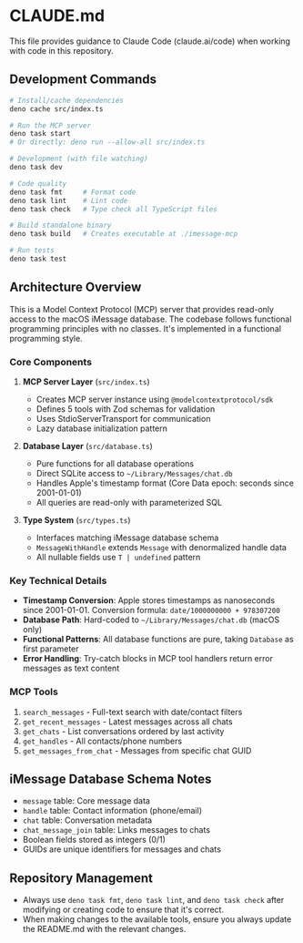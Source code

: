 # CLAUDE.md

This file provides guidance to Claude Code (claude.ai/code) when working with code in this repository.

## Development Commands

```bash
# Install/cache dependencies
deno cache src/index.ts

# Run the MCP server
deno task start
# Or directly: deno run --allow-all src/index.ts

# Development (with file watching)
deno task dev

# Code quality
deno task fmt     # Format code
deno task lint    # Lint code
deno task check   # Type check all TypeScript files

# Build standalone binary
deno task build   # Creates executable at ./imessage-mcp

# Run tests
deno task test
```

## Architecture Overview

This is a Model Context Protocol (MCP) server that provides read-only access to the macOS iMessage database. The codebase follows functional programming principles with no classes. It's implemented in a functional programming style.

### Core Components

1. **MCP Server Layer** (`src/index.ts`)
   - Creates MCP server instance using `@modelcontextprotocol/sdk`
   - Defines 5 tools with Zod schemas for validation
   - Uses StdioServerTransport for communication
   - Lazy database initialization pattern

2. **Database Layer** (`src/database.ts`)
   - Pure functions for all database operations
   - Direct SQLite access to `~/Library/Messages/chat.db`
   - Handles Apple's timestamp format (Core Data epoch: seconds since 2001-01-01)
   - All queries are read-only with parameterized SQL

3. **Type System** (`src/types.ts`)
   - Interfaces matching iMessage database schema
   - `MessageWithHandle` extends `Message` with denormalized handle data
   - All nullable fields use `T | undefined` pattern

### Key Technical Details

- **Timestamp Conversion**: Apple stores timestamps as nanoseconds since 2001-01-01. Conversion formula: `date/1000000000 + 978307200`
- **Database Path**: Hard-coded to `~/Library/Messages/chat.db` (macOS only)
- **Functional Patterns**: All database functions are pure, taking `Database` as first parameter
- **Error Handling**: Try-catch blocks in MCP tool handlers return error messages as text content

### MCP Tools

1. `search_messages` - Full-text search with date/contact filters
2. `get_recent_messages` - Latest messages across all chats
3. `get_chats` - List conversations ordered by last activity
4. `get_handles` - All contacts/phone numbers
5. `get_messages_from_chat` - Messages from specific chat GUID

## iMessage Database Schema Notes

- `message` table: Core message data
- `handle` table: Contact information (phone/email)
- `chat` table: Conversation metadata
- `chat_message_join` table: Links messages to chats
- Boolean fields stored as integers (0/1)
- GUIDs are unique identifiers for messages and chats

## Repository Management

- Always use `deno task fmt`, `deno task lint`, and `deno task check` after modifying or creating code to ensure that it's correct.
- When making changes to the available tools, ensure you always update the README.md with the relevant changes.
